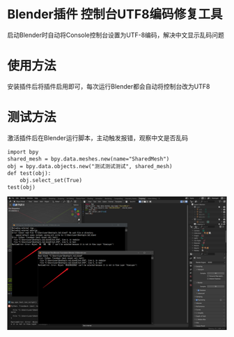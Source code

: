 # Blender插件 控制台UTF8编码修复工具
启动Blender时自动将Console控制台设置为UTF-8编码，解决中文显示乱码问题

# 使用方法
安装插件后将插件启用即可，每次运行Blender都会自动将控制台改为UTF8

# 测试方法
激活插件后在Blender运行脚本，主动触发报错，观察中文是否乱码
```
import bpy
shared_mesh = bpy.data.meshes.new(name="SharedMesh")
obj = bpy.data.objects.new("测试测试测试", shared_mesh)
def test(obj):
    obj.select_set(True)
test(obj)
```
![截图](Snipaste_2025-04-18_22-56-49.png)

